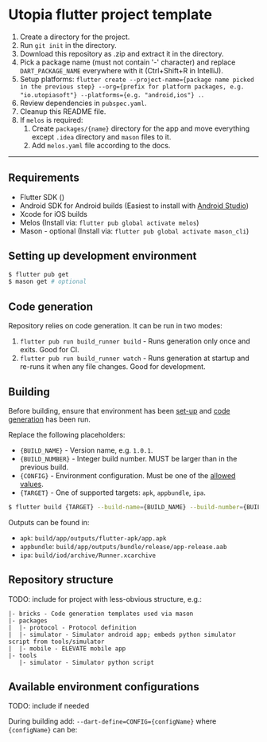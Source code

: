 # Utopia flutter project template

1. Create a directory for the project.
1. Run `git init` in the directory.
1. Download this repository as .zip and extract it in the directory.
1. Pick a package name (must not contain '-' character) and replace `DART_PACKAGE_NAME` everywhere with it (Ctrl+Shift+R in IntelliJ).
1. Setup platforms: `flutter create --project-name={package name picked in the previous step} --org={prefix for platform packages, e.g. "io.utopiasoft"} --platforms={e.g. "android,ios"} .`.
1. Review dependencies in `pubspec.yaml`.
1. Cleanup this README file.
1. If `melos` is required:
    1. Create `packages/{name}` directory for the app and move everything except `.idea` directory and `mason` files to it.
    1. Add `melos.yaml` file according to the docs.

---

## Requirements

- Flutter SDK ([](https://docs.flutter.dev/get-started/install))
- Android SDK for Android builds (Easiest to install with [Android Studio](https://developer.android.com/studio))
- Xcode for iOS builds
- Melos (Install via: `flutter pub global activate melos`)
- Mason - optional  (Install via: `flutter pub global activate mason_cli`)

## Setting up development environment

```bash
$ flutter pub get
$ mason get # optional
```

## Code generation

Repository relies on code generation. It can be run in two modes:

1. `flutter pub run build_runner build` - Runs generation only once and exits. Good for CI.
2. `flutter pub run build_runner watch` - Runs generation at startup and re-runs it when any file changes. Good for development.

## Building

Before building, ensure that environment has been [set-up](#setting-up-development-environment) and [code generation](#code-generation) has been run.

Replace the following placeholders:

- `{BUILD_NAME}` - Version name, e.g. `1.0.1`.
- `{BUILD_NUMBER}` - Integer build number. MUST be larger than in the previous build.
- `{CONFIG}` - Environment configuration. Must be one of the [allowed values](#available-environment-configurations).
- `{TARGET}` - One of supported targets: `apk`, `appbundle`, `ipa`.

```bash
$ flutter build {TARGET} --build-name={BUILD_NAME} --build-number={BUILD_NUMBER} --dart-define=CONFIG={CONFIG}
```

Outputs can be found in:
- `apk`: `build/app/outputs/flutter-apk/app.apk`
- `appbundle`: `build/app/outputs/bundle/release/app-release.aab` 
- `ipa`: `build/iod/archive/Runner.xcarchive`

## Repository structure

TODO: include for project with less-obvious structure, e.g.:

```
|- bricks - Code generation templates used via mason
|- packages
|  |- protocol - Protocol definition
|  |- simulator - Simulator android app; embeds python simulator script from tools/simulator
|  |- mobile - ELEVATE mobile app
|- tools
   |- simulator - Simulator python script  
```

## Available environment configurations

TODO: include if needed

During building add: `--dart-define=CONFIG={configName}` where `{configName}` can be: 
